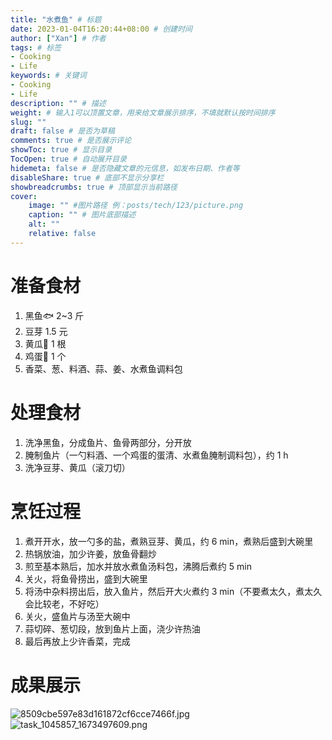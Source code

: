 ```yaml
---
title: "水煮鱼" # 标题
date: 2023-01-04T16:20:44+08:00 # 创建时间
author: ["Xan"] # 作者
tags: # 标签
- Cooking
- Life
keywords: # 关键词
- Cooking
- Life
description: "" # 描述
weight: # 输入1可以顶置文章，用来给文章展示排序，不填就默认按时间排序
slug: ""
draft: false # 是否为草稿
comments: true # 是否展示评论
showToc: true # 显示目录
TocOpen: true # 自动展开目录
hidemeta: false # 是否隐藏文章的元信息，如发布日期、作者等
disableShare: true # 底部不显示分享栏
showbreadcrumbs: true # 顶部显示当前路径
cover:
    image: "" #图片路径 例：posts/tech/123/picture.png
    caption: "" # 图片底部描述
    alt: ""
    relative: false
---
```


# 准备食材
1. 黑鱼🐟 2~3 斤
2. 豆芽 1.5 元
3. 黄瓜🥒 1 根
4. 鸡蛋🥚 1 个
5. 香菜、葱、料酒、蒜、姜、水煮鱼调料包
# 处理食材
1. 洗净黑鱼，分成鱼片、鱼骨两部分，分开放
2. 腌制鱼片（一勺料酒、一个鸡蛋的蛋清、水煮鱼腌制调料包），约 1 h
3. 洗净豆芽、黄瓜（滚刀切）
# 烹饪过程
1. 煮开开水，放一勺多的盐，煮熟豆芽、黄瓜，约 6 min，煮熟后盛到大碗里
2. 热锅放油，加少许姜，放鱼骨翻炒
3. 煎至基本熟后，加水并放水煮鱼汤料包，沸腾后煮约 5 min
4. 关火，将鱼骨捞出，盛到大碗里
5. 将汤中杂料捞出后，放入鱼片，然后开大火煮约 3 min（不要煮太久，煮太久会比较老，不好吃）
6. 关火，盛鱼片与汤至大碗中
7. 蒜切碎、葱切段，放到鱼片上面，浇少许热油
8. 最后再放上少许香菜，完成
# 成果展示
![8509cbe597e83d161872cf6cce7466f.jpg](https://bu.dusays.com/2023/01/04/63b53ea29b455.jpg)
![task_1045857_1673497609.png](https://bu.dusays.com/2023/01/12/63bf8c596c307.png)

